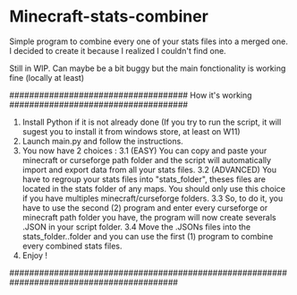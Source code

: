 # Minecraft-stats-combiner
Simple program to combine every one of your stats files into a merged one.
I decided to create it because I realized I couldn't find one.

Still in WIP. Can maybe be a bit buggy but the main fonctionality is working fine (locally at least)

#################################### How it's working ####################################

1. Install Python if it is not already done (If you try to run the script, it will sugest you to install it from windows store, at least on W11)
2. Launch main.py and follow the instructions.
3. You now have 2 choices :
3.1 (EASY) You can copy and paste your minecraft or curseforge path folder and the script will automatically import and export data from all your stats files.
3.2 (ADVANCED) You have to regroup your stats files into "stats_folder", theses files are located in the stats folder of any maps. You should only use this choice if you have multiples minecraft/curseforge folders.
3.3 So, to do it, you have to use the second (2) program and enter every curseforge or minecraft path folder you have, the program will now create severals .JSON in your script folder.
3.4 Move the .JSONs files into the stats_folder..folder and you can use the first (1) program to combine every combined stats files.
4. Enjoy !

##########################################################################################
